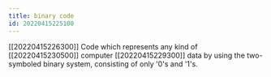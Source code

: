 ```yaml
---
title: binary code
id: 20220415225100
---
```


[[20220415226300]] Code which represents any kind of [[20220415230500]] computer [[20220415229300]] data by using the two-symboled binary system, consisting of only '0's and '1's.

